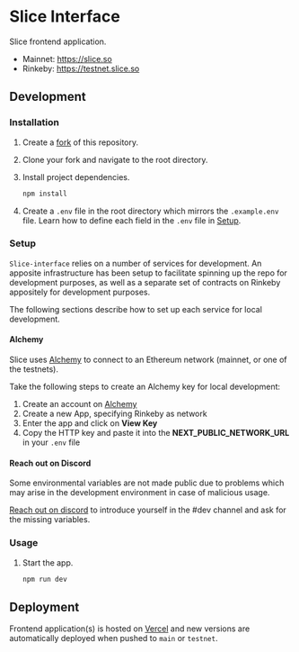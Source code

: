 # Slice Interface

Slice frontend application.

- Mainnet: https://slice.so
- Rinkeby: https://testnet.slice.so

## Development

### Installation

1. Create a
   [fork](https://docs.github.com/en/get-started/quickstart/fork-a-repo) of this repository.
2. Clone your fork and navigate to the root directory.
3. Install project dependencies.

   ```bash
   npm install
   ```

4. Create a `.env` file in the root directory which mirrors the `.example.env`
   file. Learn how to define each field in the `.env` file in [Setup](#setup).

### Setup

`Slice-interface` relies on a number of services for development. An apposite infrastructure has been setup to facilitate spinning up the repo for development purposes, as well as a separate set of contracts on Rinkeby appositely for development purposes.

The following sections describe how to set up each service for local
development.

#### Alchemy

Slice uses [Alchemy](https://www.alchemy.com) to connect to an Ethereum network
(mainnet, or one of the testnets).

Take the following steps to create an Alchemy key for local development:

1. Create an account on [Alchemy](https://www.alchemy.com)
2. Create a new App, specifying Rinkeby as network
3. Enter the app and click on **View Key**
4. Copy the HTTP key and paste it into the **NEXT_PUBLIC_NETWORK_URL** in your `.env` file

#### Reach out on Discord

Some environmental variables are not made public due to problems which may arise in the development environment in case of malicious usage.

[Reach out on discord](https://discord.gg/CdyHUzdZks) to introduce yourself in the #dev channel and ask for the missing variables.

### Usage

1. Start the app.

   ```bash
   npm run dev
   ```

## Deployment

Frontend application(s) is hosted on [Vercel](https://vercel.com/) and new versions are automatically deployed when pushed to `main` or `testnet`.

